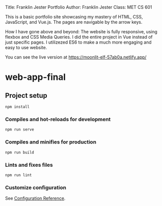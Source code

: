 Title: Franklin Jester Portfolio
Author: Franklin Jester
Class: MET CS 601

This is a basic portfolio site showcasing my mastery of HTML, CSS, JavaScript, and Vue.js.
The pages are navigable by the arrow keys.

How I have gone above and beyond:
The website is fully responsive, using flexbox and CSS Media Queries.
I did the entire project in Vue instead of just specific pages.
I utilizezed ES6 to make a much more engaging and easy to use website.

You can see the live version at https://moonlit-elf-57ab0a.netlify.app/

# web-app-final

## Project setup

```
npm install
```

### Compiles and hot-reloads for development

```
npm run serve
```

### Compiles and minifies for production

```
npm run build
```

### Lints and fixes files

```
npm run lint
```

### Customize configuration

See [Configuration Reference](https://cli.vuejs.org/config/).
